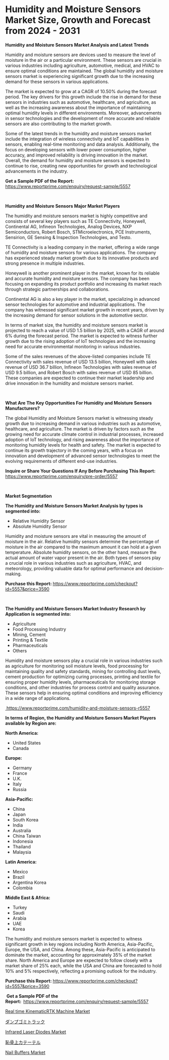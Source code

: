 <p><h1>Humidity and Moisture Sensors Market Size, Growth and Forecast from 2024 - 2031</h1></p><p><strong>Humidity and Moisture Sensors Market Analysis and Latest Trends</strong></p>
<p><p>Humidity and moisture sensors are devices used to measure the level of moisture in the air or a particular environment. These sensors are crucial in various industries including agriculture, automotive, medical, and HVAC to ensure optimal conditions are maintained. The global humidity and moisture sensors market is experiencing significant growth due to the increasing demand for these sensors in various applications.</p><p>The market is expected to grow at a CAGR of 10.50% during the forecast period. The key drivers for this growth include the rise in demand for these sensors in industries such as automotive, healthcare, and agriculture, as well as the increasing awareness about the importance of maintaining optimal humidity levels in different environments. Moreover, advancements in sensor technologies and the development of more accurate and reliable sensors are also contributing to the market growth.</p><p>Some of the latest trends in the humidity and moisture sensors market include the integration of wireless connectivity and IoT capabilities in sensors, enabling real-time monitoring and data analysis. Additionally, the focus on developing sensors with lower power consumption, higher accuracy, and improved reliability is driving innovation in the market. Overall, the demand for humidity and moisture sensors is expected to continue to rise, creating new opportunities for growth and technological advancements in the industry.</p></p>
<p><strong>Get a Sample PDF of the Report:&nbsp;</strong> <a href="https://www.reportprime.com/enquiry/request-sample/5557">https://www.reportprime.com/enquiry/request-sample/5557</a></p>
<p>&nbsp;</p>
<p><strong>Humidity and Moisture Sensors Major Market Players</strong></p>
<p><p>The humidity and moisture sensors market is highly competitive and consists of several key players such as TE Connectivity, Honeywell, Continental AG, Infineon Technologies, Analog Devices, NXP Semiconductors, Robert Bosch, STMicroelectronics, PCE Instruments, Sensirion, GE Sensing & Inspection Technologies, and Testo.</p><p>TE Connectivity is a leading company in the market, offering a wide range of humidity and moisture sensors for various applications. The company has experienced steady market growth due to its innovative products and strong presence in multiple industries.</p><p>Honeywell is another prominent player in the market, known for its reliable and accurate humidity and moisture sensors. The company has been focusing on expanding its product portfolio and increasing its market reach through strategic partnerships and collaborations.</p><p>Continental AG is also a key player in the market, specializing in advanced sensor technologies for automotive and industrial applications. The company has witnessed significant market growth in recent years, driven by the increasing demand for sensor solutions in the automotive sector.</p><p>In terms of market size, the humidity and moisture sensors market is projected to reach a value of USD 1.5 billion by 2025, with a CAGR of around 6% during the forecast period. The market is expected to witness further growth due to the rising adoption of IoT technologies and the increasing need for accurate environmental monitoring in various industries.</p><p>Some of the sales revenues of the above-listed companies include TE Connectivity with sales revenue of USD 13.5 billion, Honeywell with sales revenue of USD 36.7 billion, Infineon Technologies with sales revenue of USD 9.5 billion, and Robert Bosch with sales revenue of USD 85 billion. These companies are expected to continue their market leadership and drive innovation in the humidity and moisture sensors market.</p></p>
<p>&nbsp;</p>
<p><strong>What Are The Key Opportunities For Humidity and Moisture Sensors Manufacturers?</strong></p>
<p><p>The global Humidity and Moisture Sensors market is witnessing steady growth due to increasing demand in various industries such as automotive, healthcare, and agriculture. The market is driven by factors such as the growing need for accurate climate control in industrial processes, increased adoption of IoT technology, and rising awareness about the importance of monitoring humidity levels for health and safety. The market is expected to continue its growth trajectory in the coming years, with a focus on innovation and development of advanced sensor technologies to meet the evolving requirements of different end-use industries.</p></p>
<p><strong>Inquire or Share Your Questions If Any Before Purchasing This Report:</strong> <a href="https://www.reportprime.com/enquiry/pre-order/5557">https://www.reportprime.com/enquiry/pre-order/5557</a></p>
<p>&nbsp;</p>
<p><strong>Market Segmentation</strong></p>
<p><strong>The Humidity and Moisture Sensors Market Analysis by types is segmented into:</strong></p>
<p><ul><li>Relative Humidity Sensor</li><li>Absolute Humidity Sensor</li></ul></p>
<p><p>Humidity and moisture sensors are vital in measuring the amount of moisture in the air. Relative humidity sensors determine the percentage of moisture in the air compared to the maximum amount it can hold at a given temperature. Absolute humidity sensors, on the other hand, measure the actual amount of water vapor present in the air. Both types of sensors play a crucial role in various industries such as agriculture, HVAC, and meteorology, providing valuable data for optimal performance and decision-making.</p></p>
<p><strong>Purchase this Report:&nbsp;</strong><a href="https://www.reportprime.com/checkout?id=5557&price=3590">https://www.reportprime.com/checkout?id=5557&price=3590</a></p>
<p>&nbsp;</p>
<p><strong>The Humidity and Moisture Sensors Market Industry Research by Application is segmented into:</strong></p>
<p><ul><li>Agriculture</li><li>Food Processing Industry</li><li>Mining, Cement</li><li>Printing & Textile</li><li>Pharmaceuticals</li><li>Others</li></ul></p>
<p><p>Humidity and moisture sensors play a crucial role in various industries such as agriculture for monitoring soil moisture levels, food processing for maintaining quality and safety standards, mining for controlling dust levels, cement production for optimizing curing processes, printing and textile for ensuring proper humidity levels, pharmaceuticals for monitoring storage conditions, and other industries for process control and quality assurance. These sensors help in ensuring optimal conditions and improving efficiency in a wide range of applications.</p></p>
<p><a href="https://www.reportprime.com/humidity-and-moisture-sensors-r5557">&nbsp;https://www.reportprime.com/humidity-and-moisture-sensors-r5557</a></p>
<p><strong>In terms of Region, the Humidity and Moisture Sensors Market Players available by Region are:</strong></p>
<p>
    <p> <strong> North America: </strong>
        <ul>
            <li>United States</li>
            <li>Canada</li>
        </ul>
        </p> 
    <p> <strong> Europe: </strong>
        <ul>
            <li>Germany</li>
            <li>France</li>
            <li>U.K.</li>
            <li>Italy</li>
            <li>Russia</li>
        </ul>
        </p> 
    <p> <strong> Asia-Pacific: </strong>
        <ul>
            <li>China</li>
            <li>Japan</li>
            <li>South Korea</li>
            <li>India</li>
            <li>Australia</li>
            <li>China Taiwan</li>
            <li>Indonesia</li>
            <li>Thailand</li>
            <li>Malaysia</li>
        </ul>
        </p> 
    <p> <strong> Latin America: </strong>
        <ul>
            <li>Mexico</li>
            <li>Brazil</li>
            <li>Argentina Korea</li>
            <li>Colombia</li>
        </ul>
        </p> 
    <p> <strong> Middle East & Africa: </strong>
        <ul>
            <li>Turkey</li>
            <li>Saudi</li>
            <li>Arabia</li>
            <li>UAE</li>
            <li>Korea</li>
        </ul>
    </p>
    </p>
<p><p>The humidity and moisture sensors market is expected to witness significant growth in key regions including North America, Asia-Pacific, Europe, the USA, and China. Among these, Asia-Pacific is anticipated to dominate the market, accounting for approximately 35% of the market share. North America and Europe are expected to follow closely with a market share of 25% each, while the USA and China are forecasted to hold 10% and 5% respectively, reflecting a promising outlook for the industry.</p></p>
<p><strong>Purchase this Report: </strong><a href="https://www.reportprime.com/checkout?id=5557&price=3590">https://www.reportprime.com/checkout?id=5557&price=3590</a></p>
<p>&nbsp;<strong>Get a Sample PDF of the Report:&nbsp;&nbsp;</strong><a href="https://www.reportprime.com/enquiry/request-sample/5557">https://www.reportprime.com/enquiry/request-sample/5557</a></p>
<p><strong></strong></p>
<p><p><a href="https://github.com/Whitneyboyettebo9kiw7yr13/Market-Research-Report-List-2/blob/main/real-time-kinematicrtk-machine-market.md">Real time KinematicRTK Machine Market</a></p><p><a href="https://medium.com/@fosterfahey38/%E3%83%80%E3%83%B3%E3%83%97%E3%82%B4%E3%83%9F%E5%8F%8E%E9%9B%86%E3%83%88%E3%83%A9%E3%83%83%E3%82%AF%E3%81%AE%E5%B8%82%E5%A0%B4-2031%E5%B9%B4%E3%81%BE%E3%81%A7%E3%81%AE%E6%88%90%E5%8A%9F%E3%81%99%E3%82%8B%E3%83%93%E3%82%B8%E3%83%8D%E3%82%B9%E6%88%A6%E7%95%A5%E3%81%AE%E9%8D%B5%E3%82%92%E4%BA%88%E6%B8%AC-635d0c9845ce">ダンプゴミトラック</a></p><p><a href="https://github.com/sonuprakash1/Market-Research-Report-List-2/blob/main/infrared-laser-diodes-market.md">Infrared Laser Diodes Market</a></p><p><a href="https://medium.com/@freedayundt2023/suprapubic-catheters%E5%B8%82%E5%A0%B4%E3%81%AF2031%E5%B9%B4%E3%81%BE%E3%81%A7%E3%81%AE%E5%B8%82%E5%A0%B4%E3%82%B7%E3%82%A7%E3%82%A2-%E3%82%B5%E3%82%A4%E3%82%BA-%E4%BA%88%E6%B8%AC%E3%82%92%E9%87%8D%E7%82%B9%E7%9A%84%E3%81%AB%E8%80%83%E6%85%AE%E3%81%97%E3%81%A6%E3%81%84%E3%81%BE%E3%81%99-5834e51248cb">恥骨上カテーテル</a></p><p><a href="https://issuu.com/reportprime-2/docs/nail-buffers-market-size-2030.pptx">Nail Buffers Market</a></p></p>